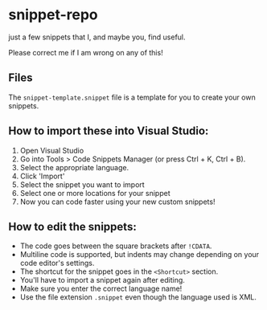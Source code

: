 # snippet-repo
just a few snippets that I, and maybe you, find useful.

Please correct me if I am wrong on any of this!

## Files
The ```snippet-template.snippet``` file is a template for you to create your own snippets.

## How to import these into Visual Studio:
1. Open Visual Studio
2. Go into Tools > Code Snippets Manager (or press Ctrl + K, Ctrl + B).
3. Select the appropriate language.
3. Click 'Import'
4. Select the snippet you want to import
5. Select one or more locations for your snippet
6. Now you can code faster using your new custom snippets!

## How to edit the snippets:
- The code goes between the square brackets after ```!CDATA```.
- Multiline code is supported, but indents may change depending on your code editor's settings.
- The shortcut for the snippet goes in the ```<Shortcut>``` section.
- You'll have to import a snippet again after editing.
- Make sure you enter the correct language name!
- Use the file extension ```.snippet``` even though the language used is XML.
